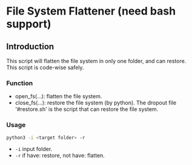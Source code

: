 # File System Flattener (need bash support)
## Introduction
This script will flatten the file system in only one folder, and can restore. This script is code-wise safely.
### Function
* open_fs(...): flatten the file system.
* close_fs(...): restore the file system (by python).
The dropout file '#restore.sh' is the script that can restore the file system.
### Usage
```bash
python3 -i <target folder> -r
```
* `-i` input folder.
* `-r` if have: restore, not have: flatten.
